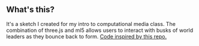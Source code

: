 ## What's this?

It's a sketch I created for my intro to computational media class. The combination of three.js and ml5 allows users to interact with busks of world leaders as they bounce back to form. [Code inspired by this repo.](https://github.com/arcaneCheco/elastic-material)